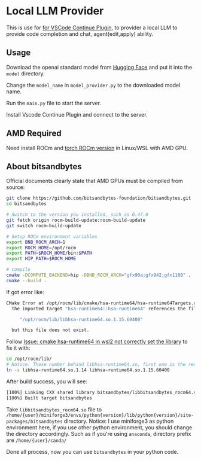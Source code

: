 # Local LLM Provider

This is use for [for VSCode Continue Plugin](https://docs.continue.dev), to provider a local LLM to provide code completion and chat, agent(edit,apply) ability.

## Usage

Download the openai standard model from [Hugging Face](https://huggingface.co) and put it into the `model` directory.

Change the `model_name` in `model_provider.py` to the downloaded model name.

Run the `main.py` file to start the server.

Install Vscode Continue Plugin and connect to the server.

## AMD Required

Need install ROCm and [torch ROCm version](https://rocm.docs.amd.com/projects/radeon-ryzen/en/latest/docs/install/installrad/wsl/install-pytorch.html) in Linux/WSL with AMD GPU.

## About bitsandbytes

Official documents clearly state that AMD GPUs must be compiled from source:

```bash
git clone https://github.com/bitsandbytes-foundation/bitsandbytes.git
cd bitsandbytes

# Switch to the version you installed, such as 0.47.0
git fetch origin rocm-build-update:rocm-build-update
git switch rocm-build-update

# Setup ROCm environment variables
export BNB_ROCM_ARCH=1
export ROCM_HOME=/opt/rocm
export PATH=$ROCM_HOME/bin:$PATH
export HIP_PATH=$ROCM_HOME

# compile
cmake -DCOMPUTE_BACKEND=hip -DBNB_ROCM_ARCH="gfx90a;gfx942;gfx1100" .
cmake --build .
```

If got error like:

```bash
CMake Error at /opt/rocm/lib/cmake/hsa-runtime64/hsa-runtime64Targets.cmake:80 (message):
  The imported target "hsa-runtime64::hsa-runtime64" references the file

     "/opt/rocm/lib/libhsa-runtime64.so.1.15.60400"

  but this file does not exist.
```

Follow [Issue: cmake hsa-runtime64 in wsl2 not correctly set the library](https://github.com/ROCm/ROCm/issues/3606) to fix it with:

```bash
cd /opt/rocm/lib/
# Notice: Those number behind libhsa-runtime64.so, first one is the required version, second one is the installed version.
ln -s libhsa-runtime64.so.1.14 libhsa-runtime64.so.1.15.60400
```

After build success, you will see:
```bash
[100%] Linking CXX shared library bitsandbytes/libbitsandbytes_rocm64.so
[100%] Built target bitsandbytes
```

Take `libbitsandbytes_rocm64.so` file to `/home/{user}/miniforge3/envs/python{version}/lib/python{version}/site-packages/bitsandbytes` directory.
Notice: I use miniforge3 as python environment here, if you use other python environment, you should change the directory accordingly. Such as if you're using `anaconda`, directory prefix are `/home/{user}/canda/`

Done all process, now you can use `bitsandbytes` in your python code.